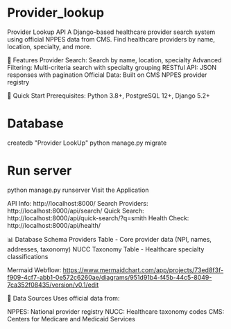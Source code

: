 # Provider_lookup

Provider Lookup API
A Django-based healthcare provider search system using official NPPES data from CMS. Find healthcare providers by name, location, specialty, and more.

🎯 Features
Provider Search: Search by name, location, specialty
Advanced Filtering: Multi-criteria search with specialty grouping
RESTful API: JSON responses with pagination
Official Data: Built on CMS NPPES provider registry

🚀 Quick Start
Prerequisites:
Python 3.8+, PostgreSQL 12+, Django 5.2+

# Database
createdb "Provider LookUp"
python manage.py migrate

# Run server
python manage.py runserver
Visit the Application

API Info: http://localhost:8000/
Search Providers: http://localhost:8000/api/search/
Quick Search: http://localhost:8000/api/quick-search/?q=smith
Health Check: http://localhost:8000/api/health/

📊 Database Schema
Providers Table - Core provider data (NPI, names, addresses, taxonomy)
NUCC Taxonomy Table - Healthcare specialty classifications


Mermaid Webflow: https://www.mermaidchart.com/app/projects/73ed8f3f-f909-4cf7-abb1-0e572c6260ae/diagrams/951d91b4-f45b-44c5-8049-7ca352f08435/version/v0.1/edit

📄 Data Sources
Uses official data from:

NPPES: National provider registry
NUCC: Healthcare taxonomy codes
CMS: Centers for Medicare and Medicaid Services

